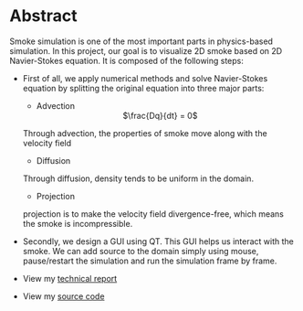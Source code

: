# Abstract
Smoke simulation is one of the most important parts in physics-based simulation. In this project, our goal is to visualize 2D smoke based on 2D Navier-Stokes equation. It is composed of the following steps:

- First of all, we apply numerical methods and solve Navier-Stokes equation by splitting the original equation into three major parts: 
  - Advection   
  <center>$\frac{Dq}{dt} = 0$</center>
  
  Through advection, the properties of smoke move along with the velocity field
  - Diffusion 
  
  Through diffusion, density tends to be uniform in the domain.
  - Projection
  
  projection is to make the velocity field divergence-free, which means the smoke is incompressible.

- Secondly, we design a GUI using QT. This GUI helps us interact with the smoke. We can add source to the domain simply using mouse, pause/restart the simulation and run the simulation frame by frame.

- View my [technical report](https://github.com/SoldierDown/CS523/blob/master/Term%20Project/Term_Project.pdf)

- View my [source code](https://github.com/SoldierDown/work_space/tree/master/cs523%40rutgers/Term%20Project/SmokeSimulation)
